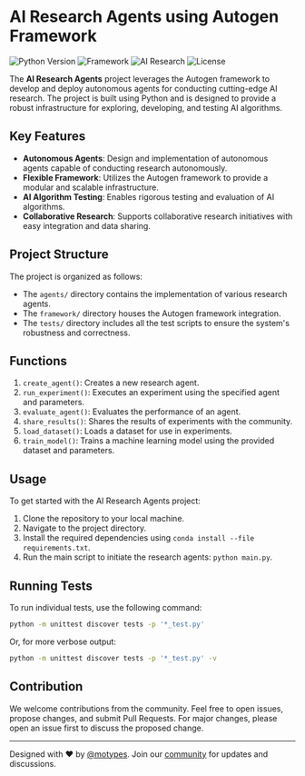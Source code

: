 # AI Research Agents using Autogen Framework

![Python Version](https://img.shields.io/badge/Python-3.9-blue?logo=python)
![Framework](https://img.shields.io/badge/Framework-Autogen-brightgreen)
![AI Research](https://img.shields.io/badge/Domain-AI%20Research-orange)
![License](https://img.shields.io/badge/License-MIT-purple)

The **AI Research Agents** project leverages the Autogen framework to develop and deploy autonomous agents for conducting cutting-edge AI research. The project is built using Python and is designed to provide a robust infrastructure for exploring, developing, and testing AI algorithms.

## Key Features
- **Autonomous Agents**: Design and implementation of autonomous agents capable of conducting research autonomously.
- **Flexible Framework**: Utilizes the Autogen framework to provide a modular and scalable infrastructure.
- **AI Algorithm Testing**: Enables rigorous testing and evaluation of AI algorithms.
- **Collaborative Research**: Supports collaborative research initiatives with easy integration and data sharing.

## Project Structure
The project is organized as follows:
- The `agents/` directory contains the implementation of various research agents.
- The `framework/` directory houses the Autogen framework integration.
- The `tests/` directory includes all the test scripts to ensure the system's robustness and correctness.

## Functions
1. `create_agent()`: Creates a new research agent.
2. `run_experiment()`: Executes an experiment using the specified agent and parameters.
3. `evaluate_agent()`: Evaluates the performance of an agent.
4. `share_results()`: Shares the results of experiments with the community.
5. `load_dataset()`: Loads a dataset for use in experiments.
6. `train_model()`: Trains a machine learning model using the provided dataset and parameters.

## Usage
To get started with the AI Research Agents project:
1. Clone the repository to your local machine.
2. Navigate to the project directory.
3. Install the required dependencies using `conda install --file requirements.txt`.
4. Run the main script to initiate the research agents: `python main.py`.

## Running Tests
To run individual tests, use the following command:
```bash
python -m unittest discover tests -p '*_test.py'
```
Or, for more verbose output:
```bash
python -m unittest discover tests -p '*_test.py' -v
```

## Contribution
We welcome contributions from the community. Feel free to open issues, propose changes, and submit Pull Requests. For major changes, please open an issue first to discuss the proposed change.

---

Designed with ❤️ by [@motypes](https://twitter.com/motypes). Join our [community](https://twitter.com/motypes) for updates and discussions.


